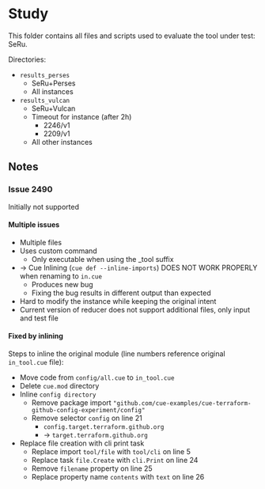 # Study

This folder contains all files and scripts used to evaluate the tool under test: SeRu.

Directories:
- `results_perses`
  - SeRu+Perses
  - All instances
- `results_vulcan`
  - SeRu+Vulcan
  - Timeout for instance (after 2h)
    - 2246/v1
    - 2209/v1
  - All other instances



## Notes

### Issue 2490  
Initially not supported  
#### Multiple issues
- Multiple files
- Uses custom command
  - Only executable when using the _tool suffix
- -> Cue Inlining (`cue def --inline-imports`) DOES NOT WORK PROPERLY when renaming to `in.cue`
  - Produces new bug
  - Fixing the bug results in different output than expected
- Hard to modify the instance while keeping the original intent
- Current version of reducer does not support additional files, only input and test file

#### Fixed by inlining
Steps to inline the original module (line numbers reference original `in_tool.cue` file):
- Move code from `config/all.cue` to `in_tool.cue`
- Delete `cue.mod` directory
- Inline `config directory`
  - Remove package import `"github.com/cue-examples/cue-terraform-github-config-experiment/config"`
  - Remove selector `config` on line 21
    - `config.target.terraform.github.org`
    - -> `target.terraform.github.org`
- Replace file creation with cli print task
  - Replace import `tool/file` with `tool/cli` on line 5
  - Replace task `file.Create` with `cli.Print` on line 24
  - Remove `filename` property on line 25
  - Replace property name `contents` with `text` on line 26